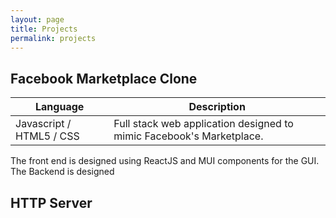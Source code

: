 ```yaml
---
layout: page
title: Projects
permalink: projects
---
```


## Facebook Marketplace Clone
| Language     | Description |
| ----------- | ----------- |
| Javascript / HTML5 / CSS   | Full stack web application designed to mimic Facebook's Marketplace.
The front end is designed using ReactJS and MUI components for the GUI. The Backend is designed

## HTTP Server

